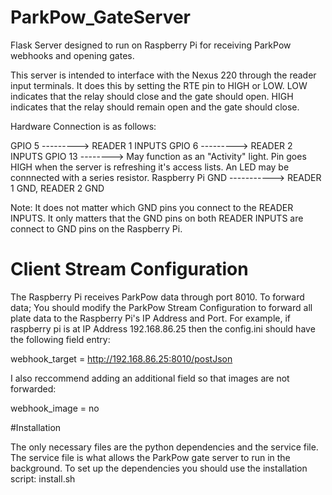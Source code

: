 # ParkPow_GateServer
Flask Server designed to run on Raspberry Pi for receiving ParkPow webhooks and opening gates.

This server is intended to interface with the Nexus 220 through the reader input terminals. It does this by setting the RTE pin to HIGH or LOW. LOW indicates that the 
relay should close and the gate should open. HIGH indicates that the relay should remain open and the gate should close.

Hardware Connection is as follows:

GPIO 5 ---------> READER 1 INPUTS
GPIO 6 ---------> READER 2 INPUTS
GPIO 13 --------> May function as an "Activity" light. Pin goes HIGH when the server is refreshing it's access lists. An LED may be connnected with a series resistor.
Raspberry Pi GND -----------> READER 1 GND, READER 2 GND   

Note: It does not matter which GND pins you connect to the READER INPUTS. It only matters that the GND pins on both READER INPUTS are connect to GND pins on the Raspberry Pi.

# Client Stream Configuration 

The Raspberry Pi receives ParkPow data through port 8010. To forward data; You should modify the ParkPow Stream Configuration to forward all plate data to the Raspberry Pi's
IP Address and Port. For example, if raspberry pi is at IP Address 192.168.86.25 then the config.ini should have the following field entry:

webhook_target = http://192.168.86.25:8010/postJson

I also reccommend adding an additional field so that images are not forwarded:

webhook_image = no

#Installation

The only necessary files are the python dependencies and the service file. The service file is what allows the ParkPow gate server to run in the background. To set up
the dependencies you should use the installation script: install.sh
